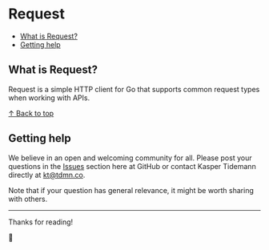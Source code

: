 # Request

- [What is Request?](#what-is-request)
- [Getting help](#getting-help)

## What is Request?

Request is a simple HTTP client for Go that supports common request types when working with APIs.

[↑ Back to top](#request)

## Getting help

We believe in an open and welcoming community for all. Please post your questions in the [Issues](https://github.com/tdmnco/go-request/issues) section here at GitHub or contact Kasper Tidemann directly at [kt@tdmn.co](kt@tdmn.co).

Note that if your question has general relevance, it might be worth sharing with others.

---

Thanks for reading!

🎁
